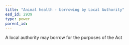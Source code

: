 ```yaml
---
title: "Animal health - borrowing by Local Authority"
esd_id: 2939
type: power
parent_id:  
---
```


A local authority may borrow for the purposes of the Act

